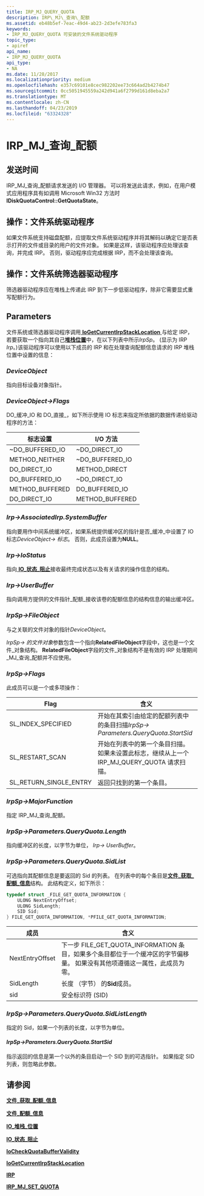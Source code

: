 ```yaml
---
title: IRP_MJ_QUERY_QUOTA
description: IRP\_MJ\_查询\_配额
ms.assetid: eb48b5ef-7eac-49d4-ab23-2d3efe783fa3
keywords:
- IRP_MJ_QUERY_QUOTA 可安装的文件系统驱动程序
topic_type:
- apiref
api_name:
- IRP_MJ_QUERY_QUOTA
api_type:
- NA
ms.date: 11/28/2017
ms.localizationpriority: medium
ms.openlocfilehash: e357c69101e8cec982202ee73c664ad2b4274b47
ms.sourcegitcommit: 0cc5051945559a242d941a6f2799d161d8eba2a7
ms.translationtype: MT
ms.contentlocale: zh-CN
ms.lasthandoff: 04/23/2019
ms.locfileid: "63324328"
---
```

# <a name="irpmjqueryquota"></a>IRP\_MJ\_查询\_配额

## <a name="when-sent"></a>发送时间

IRP\_MJ\_查询\_配额请求发送的 I/O 管理器。 可以将发送此请求，例如，在用户模式应用程序具有如调用 Microsoft Win32 方法时**IDiskQuotaControl::GetQuotaState**。

## <a name="operation-file-system-drivers"></a>操作：文件系统驱动程序

如果文件系统支持磁盘配额，应提取文件系统驱动程序并将其解码以确定它是否表示打开的文件或目录的用户的文件对象。 如果是这样，该驱动程序应处理该查询，并完成 IRP。 否则，驱动程序应完成根据 IRP，而不会处理该查询。

## <a name="operation-file-system-filter-drivers"></a>操作：文件系统筛选器驱动程序

筛选器驱动程序应在堆栈上传递此 IRP 到下一步低驱动程序，除非它需要显式重写配额行为。

## <a name="parameters"></a>Parameters

文件系统或筛选器驱动程序调用[ **IoGetCurrentIrpStackLocation** ](https://msdn.microsoft.com/library/windows/hardware/ff549174)与给定 IRP，若要获取一个指向其自己[**堆栈位置**](https://msdn.microsoft.com/library/windows/hardware/ff550659)中，在以下列表中所示*IrpSp*。 (显示为 IRP *Irp*。)该驱动程序可以使用以下成员的 IRP 和在处理查询配额信息请求的 IRP 堆栈位置中设置的信息：

### <a name="deviceobject"></a>*DeviceObject*  

指向目标设备对象指针。

### <a name="deviceobject-flags"></a>*DeviceObject->Flags*  

DO\_缓冲\_IO 和 DO\_直接\_，如下所示使用 IO 标志来指定所依据的数据传递给驱动程序的方法：

|标志设置|I/O 方法|
|----|----|
|~DO_BUFFERED_IO|~DO_DIRECT_IO|
|METHOD_NEITHER|~DO_BUFFERED_IO|
|DO_DIRECT_IO|METHOD_DIRECT|
|DO_BUFFERED_IO|~DO_DIRECT_IO|
|METHOD_BUFFERED|DO_BUFFERED_IO|
|DO_DIRECT_IO|METHOD_BUFFERED|

### <a name="irp-associatedirpsystembuffer"></a>*Irp->AssociatedIrp.SystemBuffer*

指向要用作中间系统缓冲区，如果系统提供缓冲区的指针是否\_缓冲\_中设置了 IO 标志*DeviceObject-> 标志*。 否则，此成员设置为**NULL**。

### <a name="irp-iostatus"></a>*Irp->IoStatus*

指向[ **IO\_状态\_阻止**](https://msdn.microsoft.com/library/windows/hardware/ff550671)接收最终完成状态以及有关请求的操作信息的结构。

### <a name="irp-userbuffer"></a>*Irp->UserBuffer*  

指向调用方提供的文件指针\_配额\_接收该卷的配额信息的结构信息的输出缓冲区。

### <a name="irpsp-fileobject"></a>*IrpSp->FileObject*

与之关联的文件对象的指针*DeviceObject*。

*IrpSp-> 的文件对象*参数包含一个指向**RelatedFileObject**字段中，这也是一个文件\_对象结构。 **RelatedFileObject**字段的文件\_对象结构不是有效的 IRP 处理期间\_MJ\_查询\_配额并不应使用。

### <a name="irpsp-flags"></a>*IrpSp->Flags*

此成员可以是一个或多项操作：

|Flag|含义|
|----|----|
|SL_INDEX_SPECIFIED|开始在其索引由给定的配额列表中的条目扫描*IrpSp-> Parameters.QueryQuota.StartSid*|
|SL_RESTART_SCAN|开始在列表中的第一个条目扫描。 如果未设置此标志，继续从上一个 IRP_MJ_QUERY_QUOTA 请求扫描。|
|SL_RETURN_SINGLE_ENTRY|返回只找到的第一个条目。|

### <a name="irpsp-majorfunction"></a>*IrpSp->MajorFunction*

指定 IRP\_MJ\_查询\_配额。

### <a name="irpsp-parametersqueryquotalength"></a>*IrpSp->Parameters.QueryQuota.Length*

指向缓冲区的长度，以字节为单位， *Irp-> UserBuffer*。

### <a name="irpsp-parametersqueryquotasidlist"></a>*IrpSp->Parameters.QueryQuota.SidList*

可选指向其配额信息是要返回的 Sid 的列表。 在列表中的每个条目是[**文件\_获取\_配额\_信息**](https://msdn.microsoft.com/library/windows/hardware/ff540298)结构。 此结构定义，如下所示：

```cpp
typedef struct _FILE_GET_QUOTA_INFORMATION {
    ULONG NextEntryOffset;
    ULONG SidLength;
    SID Sid;
} FILE_GET_QUOTA_INFORMATION, *PFILE_GET_QUOTA_INFORMATION;
```

|成员|含义|
|-----|----|
|NextEntryOffset|下一步 FILE_GET_QUOTA_INFORMATION 条目，如果多个条目都位于一个缓冲区的字节偏移量。 如果没有其他项遵循这一属性，此成员为零。|
|SidLength|长度 （字节） 的**Sid**成员。|
|sid|安全标识符 (SID)|

### <a name="irpsp-parametersqueryquotasidlistlength"></a>*IrpSp->Parameters.QueryQuota.SidListLength*

指定的 Sid，如果一个列表的长度，以字节为单位。

#### <a name="irpsp-parametersqueryquotastartsid"></a>*IrpSp->Parameters.QueryQuota.StartSid*

指示返回的信息是第一个以外的条目启动一个 SID 到的可选指针。 如果指定 SID 列表，则忽略此参数。

## <a name="see-also"></a>请参阅

[**文件\_获取\_配额\_信息**](https://docs.microsoft.com/windows-hardware/drivers/ddi/content/ntifs/ns-ntifs-_file_get_quota_information)

[**文件\_配额\_信息**](https://docs.microsoft.com/windows-hardware/drivers/ddi/content/ntifs/ns-ntifs-_file_quota_information)

[**IO\_堆栈\_位置**](https://docs.microsoft.com/windows-hardware/drivers/ddi/content/wdm/ns-wdm-_io_stack_location)

[**IO\_状态\_阻止**](https://docs.microsoft.com/windows-hardware/drivers/ddi/content/wdm/ns-wdm-_io_status_block)

[**IoCheckQuotaBufferValidity**](https://docs.microsoft.com/windows-hardware/drivers/ddi/content/ntifs/nf-ntifs-iocheckquotabuffervalidity)

[**IoGetCurrentIrpStackLocation**](https://docs.microsoft.com/windows-hardware/drivers/ddi/content/wdm/nf-wdm-iogetcurrentirpstacklocation)

[**IRP**](https://docs.microsoft.com/windows-hardware/drivers/ddi/content/wdm/ns-wdm-_irp)

[**IRP\_MJ\_SET\_QUOTA**](irp-mj-set-quota.md)
